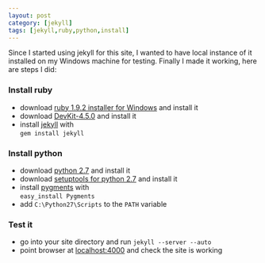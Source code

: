 ```yaml
---
layout: post
category: [jekyll]
tags: [jekyll,ruby,python,install]
---
```

Since I started using jekyll for this site, I wanted to have local instance
of it installed on my Windows machine for testing. Finally I made it working,
here are steps I did:

### Install ruby

 - download [ruby 1.9.2 installer for Windows](http://rubyforge.org/frs/download.php/72170/rubyinstaller-1.9.2-p0.exe) and install it
 - download [DevKit-4.5.0](http://github.com/downloads/oneclick/rubyinstaller/DevKit-4.5.0-20100819-1536-sfx.exe) and install it
 - install [jekyll](http://jekyllrb.com/) with  
   `gem install jekyll`

### Install python

 - download [python 2.7](http://python.org/ftp/python/2.7/python-2.7.msi) and install it
 - download [setuptools for python 2.7](http://pypi.python.org/packages/2.7/s/setuptools/setuptools-0.6c11.win32-py2.7.exe#md5=57e1e64f6b7c7f1d2eddfc9746bbaf20) and install it
 - install [pygments](http://pygments.org/) with  
    `easy_install Pygments`
 - add `C:\Python27\Scripts` to the `PATH` variable

### Test it

 - go into your site directory and run `jekyll --server --auto`
 - point browser at [localhost:4000](http://localhost:4000) and check the site is working
